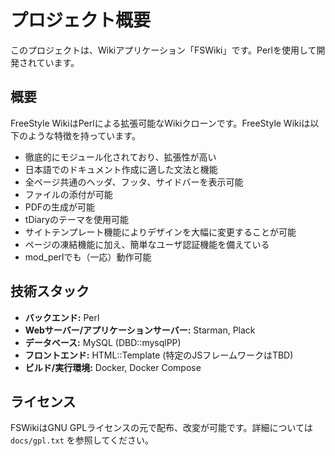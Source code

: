 # プロジェクト概要

このプロジェクトは、Wikiアプリケーション「FSWiki」です。Perlを使用して開発されています。

## 概要

FreeStyle WikiはPerlによる拡張可能なWikiクローンです。FreeStyle Wikiは以下のような特徴を持っています。

*   徹底的にモジュール化されており、拡張性が高い
*   日本語でのドキュメント作成に適した文法と機能
*   全ページ共通のヘッダ、フッタ、サイドバーを表示可能
*   ファイルの添付が可能
*   PDFの生成が可能
*   tDiaryのテーマを使用可能
*   サイトテンプレート機能によりデザインを大幅に変更することが可能
*   ページの凍結機能に加え、簡単なユーザ認証機能を備えている
*   mod_perlでも（一応）動作可能

## 技術スタック

*   **バックエンド:** Perl
*   **Webサーバー/アプリケーションサーバー:** Starman, Plack
*   **データベース:** MySQL (DBD::mysqlPP)
*   **フロントエンド:** HTML::Template (特定のJSフレームワークはTBD)
*   **ビルド/実行環境:** Docker, Docker Compose

## ライセンス

FSWikiはGNU GPLライセンスの元で配布、改変が可能です。詳細については `docs/gpl.txt` を参照してください。
